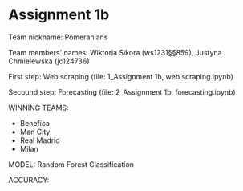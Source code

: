 # Assignment 1b

Team nickname: Pomeranians

Team members' names: Wiktoria Sikora (ws1231§§859), Justyna Chmielewska (jc124736)

First step: Web scraping (file: 1_Assignment 1b, web scraping.ipynb)

Secound step: Forecasting (file: 2_Assignment 1b, forecasting.ipynb)

WINNING TEAMS:
- Benefica
- Man City
- Real Madrid
- Milan

MODEL: Random Forest Classification


ACCURACY:


